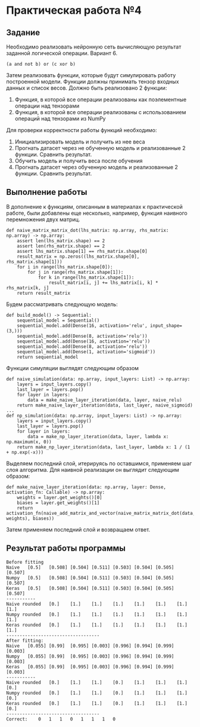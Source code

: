 # Практическая работа №4

## Задание

Необходимо реализовать нейронную сеть вычисляющую результат заданной логической операции. 
Вариант 6.

`(a and not b) or (c xor b)`

Затем реализовать функции, которые будут симулировать работу построенной модели. 
Функции должны принимать тензор входных данных и список весов.
Должно быть реализовано 2 функции:

1. Функция, в которой все операции реализованы как поэлементные операции над тензорами
2. Функция, в которой все операции реализованы с использованием операций над тензорами из NumPy

Для проверки корректности работы функций необходимо:

1. Инициализировать модель и получить из нее веса
2. Прогнать датасет через не обученную модель и реализованные 2 функции. Сравнить результат.
3. Обучить модель и получить веса после обучения
4. Прогнать датасет через обученную модель и реализованные 2 функции. Сравнить результат.

## Выполнение работы

В дополнение к функциям, описанным в материалах к практической работе, были
добавлены еще несколько, например, функция наивного перемножения двух матриц.

```python3
def naive_matrix_matrix_dot(lhs_matrix: np.array, rhs_matrix: np.array) -> np.array:
    assert len(lhs_matrix.shape) == 2
    assert len(rhs_matrix.shape) == 2
    assert lhs_matrix.shape[1] == rhs_matrix.shape[0]
    result_matrix = np.zeros((lhs_matrix.shape[0], rhs_matrix.shape[1]))
    for i in range(lhs_matrix.shape[0]):
        for j in range(rhs_matrix.shape[1]):
            for k in range(lhs_matrix.shape[1]):
                result_matrix[i, j] += lhs_matrix[i, k] * rhs_matrix[k, j]
    return result_matrix
```

Будем рассматривать следующую модель:
```python3
def build_model() -> Sequential:
    sequential_model = Sequential()
    sequential_model.add(Dense(16, activation='relu', input_shape=(3,)))
    sequential_model.add(Dense(8, activation='relu'))
    sequential_model.add(Dense(16, activation='relu'))
    sequential_model.add(Dense(8, activation='relu'))
    sequential_model.add(Dense(1, activation='sigmoid'))
    return sequential_model
```

Функции симуляции выглядят следующим образом
```python3
def naive_simulation(data: np.array, input_layers: List) -> np.array:
    layers = input_layers.copy()
    last_layer = layers.pop()
    for layer in layers:
        data = make_naive_layer_iteration(data, layer, naive_relu)
    return make_naive_layer_iteration(data, last_layer, naive_sigmoid)
...
def np_simulation(data: np.array, input_layers: List) -> np.array:
    layers = input_layers.copy()
    last_layer = layers.pop()
    for layer in layers:
        data = make_np_layer_iteration(data, layer, lambda x: np.maximum(x, 0))
    return make_np_layer_iteration(data, last_layer, lambda x: 1 / (1 + np.exp(-x)))
```

Выделяем последний слой, итерируясь по оставшимся, применяем шаг слоя алгоритма.
Для наивной реализации он выглядит следующим образом:
```python3
def make_naive_layer_iteration(data: np.array, layer: Dense, activation_fn: Callable) -> np.array:
    weights = layer.get_weights()[0]
    biases = layer.get_weights()[1]
    return activation_fn(naive_add_matrix_and_vector(naive_matrix_matrix_dot(data, weights), biases))

```

Затем применяем последний слой и возвращаем ответ.

## Результат работы программы
```
Before fitting
Naive	[0.5]	[0.508]	[0.504]	[0.511]	[0.503]	[0.504]	[0.505]	[0.507]
Numpy	[0.5]	[0.508]	[0.504]	[0.511]	[0.503]	[0.504]	[0.505]	[0.507]
Keras	[0.5]	[0.508]	[0.504]	[0.511]	[0.503]	[0.504]	[0.505]	[0.507]
-----------
Naive rounded	[0.]	[1.]	[1.]	[1.]	[1.]	[1.]	[1.]	[1.]
Numpy rounded	[0.]	[1.]	[1.]	[1.]	[1.]	[1.]	[1.]	[1.]
Keras rounded	[0.]	[1.]	[1.]	[1.]	[1.]	[1.]	[1.]	[1.]
-----------------------------------
After fitting:
Naive	[0.055]	[0.99]	[0.995]	[0.003]	[0.996]	[0.994]	[0.999]	[0.003]
Numpy	[0.055]	[0.99]	[0.995]	[0.003]	[0.996]	[0.994]	[0.999]	[0.003]
Keras	[0.055]	[0.99]	[0.995]	[0.003]	[0.996]	[0.994]	[0.999]	[0.003]
-----------
Naive rounded	[0.]	[1.]	[1.]	[0.]	[1.]	[1.]	[1.]	[0.]
Numpy rounded	[0.]	[1.]	[1.]	[0.]	[1.]	[1.]	[1.]	[0.]
Keras rounded	[0.]	[1.]	[1.]	[0.]	[1.]	[1.]	[1.]	[0.]
-----------------------------------
Correct: 	0	1	1	0	1	1	1	0

```